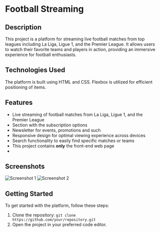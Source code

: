 # Football Streaming 

## Description
This project is a platform for streaming live football matches from top leagues including La Liga, Ligue 1, and the Premier League. It allows users to watch their favorite teams and players in action, providing an immersive experience for football enthusiasts.

## Technologies Used
The platform is built using HTML and CSS. Flexbox is utilized for efficient positioning of items.

## Features
- Live streaming of football matches from La Liga, Ligue 1, and the Premier League
- Section with the subscription options
- Newsletter for events, promotions and such
- Responsive design for optimal viewing experience across devices
- Search functionality to easily find specific matches or teams
- This project contains **only** the front-end web page
- 
## Screenshots
![Screenshot 1](/img/.png)
![Screenshot 2](/path/to/screenshot2.png)

## Getting Started
To get started with the platform, follow these steps:

1. Clone the repository: `git clone https://github.com/your/repository.git`
2. Open the project in your preferred code editor.

